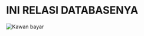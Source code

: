 # INI RELASI DATABASENYA

![Kawan bayar](https://github.com/user-attachments/assets/d43f03f1-a124-4ba4-b8f2-40ae8c264f7e)
